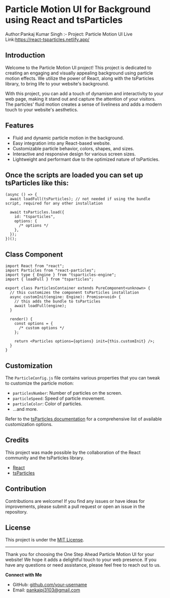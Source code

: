# Particle Motion UI for Background using React and tsParticles

Author:Pankaj Kumar Singh
:-
Project: Particle Motion UI
Live Link:https://react-tsparticles.netlify.app/


## Introduction

Welcome to the Particle Motion UI project! This project is dedicated to creating an engaging and visually appealing background using particle motion effects. We utilize the power of React, along with the tsParticles library, to bring life to your website's background.

With this project, you can add a touch of dynamism and interactivity to your web page, making it stand out and capture the attention of your visitors. The particles' fluid motion creates a sense of liveliness and adds a modern touch to your website's aesthetics.

## Features

- Fluid and dynamic particle motion in the background.
- Easy integration into any React-based website.
- Customizable particle behavior, colors, shapes, and sizes.
- Interactive and responsive design for various screen sizes.
- Lightweight and performant due to the optimized nature of tsParticles.


## Once the scripts are loaded you can set up tsParticles like this:
```
(async () => {
  await loadFull(tsParticles); // not needed if using the bundle script, required for any other installation

  await tsParticles.load({
    id: "tsparticles",
    options: {
      /* options */
    },
  });
})();
```

## Class Component

```
import React from "react";
import Particles from "react-particles";
import type { Engine } from "tsparticles-engine";
import { loadFull } from "tsparticles";

export class ParticlesContainer extends PureComponent<unknown> {
  // this customizes the component tsParticles installation
  async customInit(engine: Engine): Promise<void> {
    // this adds the bundle to tsParticles
    await loadFull(engine);
  }

  render() {
    const options = {
      /* custom options */
    };

    return <Particles options={options} init={this.customInit} />;
  }
}
```

## Customization

The `ParticleConfig.js` file contains various properties that you can tweak to customize the particle motion:

- `particlesNumber`: Number of particles on the screen.
- `particleSpeed`: Speed of particle movement.
- `particleColor`: Color of particles.
- ...and more.

Refer to the [tsParticles documentation](https://www.npmjs.com/package/tsparticles) for a comprehensive list of available customization options.

## Credits

This project was made possible by the collaboration of the React community and the tsParticles library.

- [React](https://reactjs.org/)
- [tsParticles](https://www.npmjs.com/package/tsparticles)

## Contribution

Contributions are welcome! If you find any issues or have ideas for improvements, please submit a pull request or open an issue in the repository.

## License

This project is under the [MIT License](LICENSE).

---

Thank you for choosing the One Step Ahead Particle Motion UI for your website! We hope it adds a delightful touch to your web presence. If you have any questions or need assistance, please feel free to reach out to us.

**Connect with Me**
- GitHub: [github.com/your-username](https://github.com/pankaj-2503)
- Email: pankajpj3103@gmail.com

